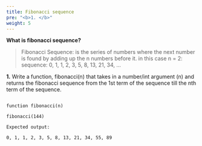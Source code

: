 ```yaml
---
title: Fibonacci sequence
pre: "<b>1. </b>"
weight: 5
---
```



 **What is fibonacci sequence?**

> Fibonacci Sequence: is the series of numbers where the next number is found by adding up the n numbers before it.
> in this case n = 2:
> sequence: 0, 1, 1, 2, 3, 5, 8, 13, 21, 34, ...

**1.** 
Write a function, fibonacci(n) that takes in a number/int argument (n) and returns the fibonacci sequence from the 1st term of the sequence till the nth term of the sequence. 

```

function fibonacci(n)
```
```
fibonacci(144)

Expected output:

0, 1, 1, 2, 3, 5, 8, 13, 21, 34, 55, 89
```
